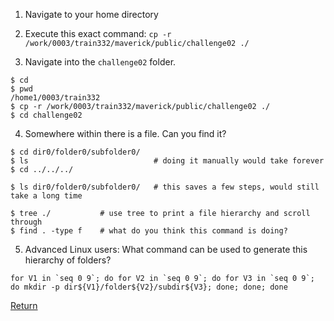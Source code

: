 

1) Navigate to your home directory

2) Execute this exact command: `cp -r /work/0003/train332/maverick/public/challenge02 ./`

3) Navigate into the `challenge02` folder.

```
$ cd
$ pwd
/home1/0003/train332
$ cp -r /work/0003/train332/maverick/public/challenge02 ./
$ cd challenge02
```

4) Somewhere within there is a file. Can you find it?

```
$ cd dir0/folder0/subfolder0/
$ ls                            # doing it manually would take forever
$ cd ../../../
```

```
$ ls dir0/folder0/subfolder0/   # this saves a few steps, would still take a long time
```

```
$ tree ./           # use tree to print a file hierarchy and scroll through
$ find . -type f    # what do you think this command is doing?
```

5) Advanced Linux users: What command can be used to generate this hierarchy of folders?
```
for V1 in `seq 0 9`; do for V2 in `seq 0 9`; do for V3 in `seq 0 9`; do mkdir -p dir${V1}/folder${V2}/subdir${V3}; done; done; done
```


[Return](intro_to_linux_03.md)
